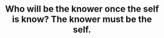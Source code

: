 ---
title: Who will be the knower once the self is know? The knower must be the self.
tags: nondual self
star: true
---